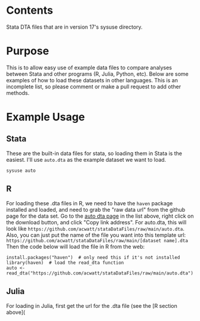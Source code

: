 # Contents
Stata DTA files that are in version 17's sysuse directory.

# Purpose
This is to allow easy use of example data files to compare analyses between Stata and other programs (R, Julia, Python, etc).
Below are some examples of how to load these datasets in other languages. This is an incomplete list, so please comment or make a pull request to add other methods.

# Example Usage
## Stata
These are the built-in data files for stata, so loading them in Stata is the easiest. I'll use `auto.dta` as the example dataset we want to load.
```
sysuse auto
```

## R
For loading these .dta files in R, we need to have the `haven` package installed and loaded, and need to grab the "raw data url" from the github page for the data set.
Go to the [auto dta page](https://github.com/acwatt/stataDataFiles/blob/main/auto.dta) in the list above, right click on the download button, and click "Copy link address".
For auto.dta, this will look like `https://github.com/acwatt/stataDataFiles/raw/main/auto.dta`. Also, you can just put the name of the file you want into this template url:
`https://github.com/acwatt/stataDataFiles/raw/main/[dataset name].dta`
Then the code below will load the file in R from the web:
```
install.packages("haven")  # only need this if it's not installed
library(haven)  # load the read_dta function
auto <- read_dta("https://github.com/acwatt/stataDataFiles/raw/main/auto.dta")
```

## Julia
For loading in Julia, first get the url for the .dta file (see the [R section above](
